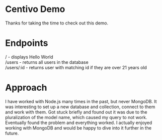 # Centivo Demo
Thanks for taking the time to check out this demo.

# Endpoints
/ - displays Hello World  
/users - returns all users in the database  
/users/:id - returns user with matching id if they are over 21 years old

# Approach
I have worked with Node.js many times in the past, but never MongoDB.
It was interesting to set up a new database and collection, connect to
them and work with them. Got stuck briefly and found out it was due to
the pluralization of the model name, which caused my query to not work.
Eventually found the problem and everything worked. I actually enjoyed
working with MongoDB and would be happy to dive into it further in the
future.
